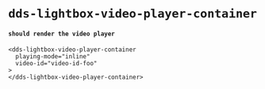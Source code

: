 # `dds-lightbox-video-player-container`

#### `should render the video player`

```
<dds-lightbox-video-player-container
  playing-mode="inline"
  video-id="video-id-foo"
>
</dds-lightbox-video-player-container>

```

